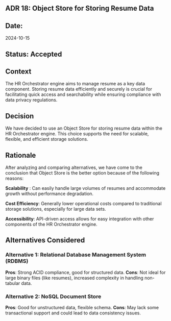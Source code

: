 ## ADR 18: Object Store for Storing Resume Data

## Date:
2024-10-15

## Status: Accepted

## Context
The HR Orchestrator engine aims to manage resume as a key data component. Storing resume data efficiently and securely is crucial for facilitating quick access and searchability while ensuring compliance with data privacy regulations.

## Decision
We have decided to use an Object Store for storing resume data within the HR Orchestrator engine. This choice supports the need for scalable, flexible, and efficient storage solutions.

## Rationale
After analyzing and comparing alternatives, we have come to the conclusion that Object Store is the better option because of the following reasons:

**Scalability** : Can easily handle large volumes of resumes and accommodate growth without performance degradation.

**Cost Efficiency**: Generally lower operational costs compared to traditional storage solutions, especially for large data sets.

**Accessibility**: API-driven access allows for easy integration with other components of the HR Orchestrator engine.

## Alternatives Considered
### Alternative 1: Relational Database Management System (RDBMS)
**Pros**: Strong ACID compliance, good for structured data.
**Cons**: Not ideal for large binary files (like resumes), increased complexity in handling non-tabular data.
### Alternative 2: NoSQL Document Store
**Pros**: Good for unstructured data, flexible schema.
**Cons**: May lack some transactional support and could lead to data consistency issues.
